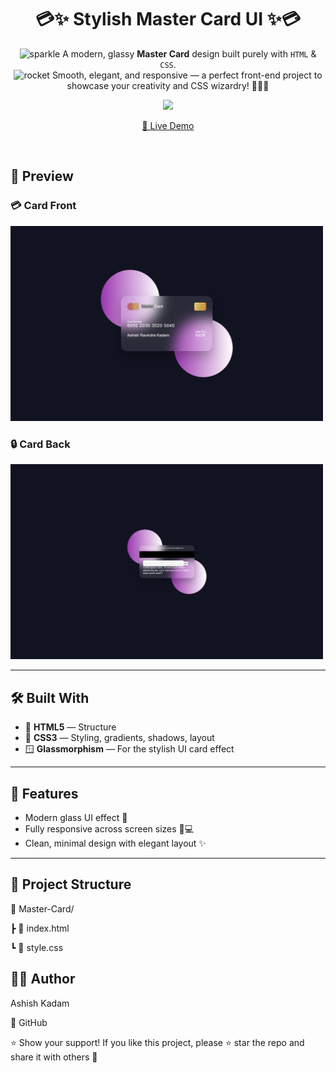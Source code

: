 <h1 align="center">💳✨ Stylish <span style="animation: pulse 2s infinite;">Master Card UI</span> ✨💳</h1>

<p align="center">
  <img src="https://emoji.discourse-cdn.com/twitter/sparkles.gif?v=12" alt="sparkle" width="24"/>
  A modern, glassy <strong>Master Card</strong> design built purely with <code>HTML</code> & <code>CSS</code>. <br>
  <img src="https://emoji.discourse-cdn.com/twitter/rocket.gif?v=12" alt="rocket" width="24"/>
  Smooth, elegant, and responsive — a perfect front-end project to showcase your creativity and CSS wizardry! 🧙‍♂️💡
</p>

<p align="center">
  <img src="https://readme-typing-svg.herokuapp.com/?lines=🔥+Responsive+UI+Design;💡+Pure+HTML+%2B+CSS;🚀+Creative+Frontend+Project;&center=true&width=400&height=45">
</p>

<p align="center">
  <a href="https://ashishkadam03.github.io/Master-Card/" target="_blank">🚀 Live Demo</a>
</p>

<br>

## 📸 Preview

### 💳 Card Front
<img src="images/ashishkadam03.github.io_Master-Card_(Nest Hub Max).png" alt="Master Card Front" width="500"/>

### 🔒 Card Back
<img src="images/ashishkadam03.github.io_Master-Card_(Nest Hub Max) (1).png" alt="Master Card Back" width="500"/>


---

## 🛠️ Built With

- 🧱 **HTML5** — Structure
- 🎨 **CSS3** — Styling, gradients, shadows, layout
- 🪟 **Glassmorphism** — For the stylish UI card effect

---

## 🔧 Features

- Modern glass UI effect 💠
- Fully responsive across screen sizes 📱💻
- Clean, minimal design with elegant layout ✨

---

## 📂 Project Structure
📁 Master-Card/

┣ 📄 index.html

┗ 📄 style.css

## 🙋‍♂️ Author
Ashish Kadam

🔗 GitHub

⭐ Show your support!
If you like this project, please ⭐ star the repo and share it with others 💖
